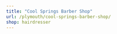 ```yaml
---
title: "Cool Springs Barber Shop"
url: /plymouth/cool-springs-barber-shop/
shop: hairdresser
---
```

